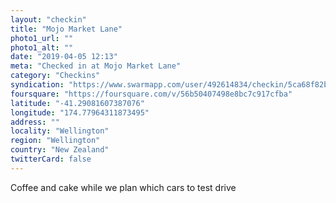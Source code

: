 ```yaml
---
layout: "checkin"
title: "Mojo Market Lane"
photo1_url: ""
photo1_alt: ""
date: "2019-04-05 12:13"
meta: "Checked in at Mojo Market Lane"
category: "Checkins"
syndication: "https://www.swarmapp.com/user/492614834/checkin/5ca68f82b6b04b0039ac2440"
foursquare: "https://foursquare.com/v/56b50407498e8bc7c917cfba"
latitude: "-41.29081607387076"
longitude: "174.77964311873495"
address: ""
locality: "Wellington"
region: "Wellington"
country: "New Zealand"
twitterCard: false
---
```

Coffee and cake while we plan which cars to test drive
